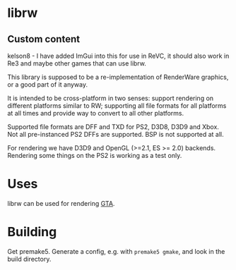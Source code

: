 librw
=====

## Custom content
kelson8 - I have added ImGui into this for use in ReVC, it should also work in Re3 and maybe other games that can use librw.


This library is supposed to be a re-implementation of RenderWare graphics,
or a good part of it anyway.

It is intended to be cross-platform in two senses:
support rendering on different platforms similar to RW;
supporting all file formats for all platforms at all times and provide
way to convert to all other platforms.

Supported file formats are DFF and TXD for PS2, D3D8, D3D9 and Xbox.
Not all pre-instanced PS2 DFFs are supported.
BSP is not supported at all.

For rendering we have D3D9 and OpenGL (>=2.1, ES >= 2.0) backends.
Rendering some things on the PS2 is working as a test only.

# Uses

librw can be used for rendering [GTA](https://github.com/gtamodding/re3).

# Building

Get premake5. Generate a config, e.g. with ``premake5 gmake``,
and look in the build directory.
